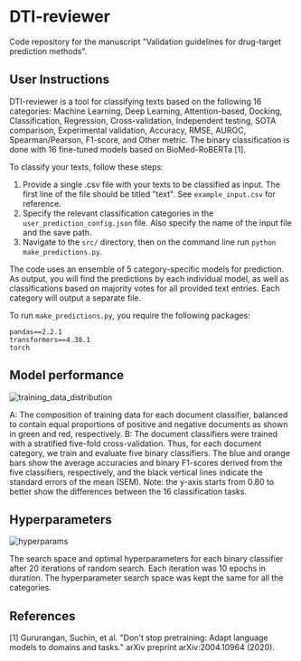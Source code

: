 # DTI-reviewer

Code repository for the manuscript "Validation guidelines for drug-target prediction methods".

## User Instructions

DTI-reviewer is a tool for classifying texts based on the following 16 categories: Machine Learning, Deep Learning, Attention-based, Docking, Classification, Regression, Cross-validation, Independent testing, SOTA comparison, Experimental validation, Accuracy, RMSE, AUROC, Spearman/Pearson, F1-score, and Other metric.
The binary classification is done with 16 fine-tuned models based on BioMed-RoBERTa [1].

To classify your texts, follow these steps:

1. Provide a single .csv file with your texts to be classified as input. The first line of the file should be titled "text". See `example_input.csv` for reference.
2. Specify the relevant classification categories in the `user_prediction_config.json` file. Also specify the name of the input file and the save path.
3. Navigate to the `src/` directory, then on the command line run `python make_predictions.py`.

The code uses an ensemble of 5 category-specific models for prediction. As output, you will find the predictions by each individual model, as well as classifications based on majority votes for all provided text entries. Each category will output a separate file.

To run `make_predictions.py`, you require the following packages:
```
pandas==2.2.1
transformers==4.38.1
torch
```

## Model performance

![training_data_distribution](https://github.com/AronSchulman/DTI-reviewer/assets/63584295/a8d9d452-7190-4c47-9aac-60b179484249)


A: The composition of training data for each document classifier, balanced to contain equal proportions of positive and negative documents as shown in green and red, respectively. B: The document classifiers were trained with a stratified five-fold cross-validation. Thus, for each document category, we train and evaluate five binary classifiers. The blue and orange bars show the average accuracies and binary F1-scores derived from the five classifiers, respectively, and the black vertical lines indicate the standard errors of the mean (SEM). Note: the y-axis starts from 0.80 to better show the differences between the 16 classification tasks.

## Hyperparameters

![hyperparams](https://github.com/AronSchulman/DTI-reviewer/assets/63584295/84a8c6fc-0100-476a-b8ce-4e9c7d67059b)

The search space and optimal hyperparameters for each binary classifier after 20 iterations of random search. Each iteration was 10 epochs in duration. The hyperparameter search space was kept the same for all the categories.

## References

[1] Gururangan, Suchin, et al. "Don't stop pretraining: Adapt language models to domains and tasks." arXiv preprint arXiv:2004.10964 (2020).
